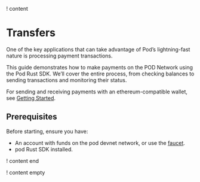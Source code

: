 ! content

# Transfers

One of the key applications that can take advantage of Pod’s lightning-fast nature is processing payment transactions.

This guide demonstrates how to make payments on the POD Network using the Pod Rust SDK. We’ll cover the entire process, from checking balances to sending transactions and monitoring their status.

For sending and receiving payments with an ethereum-compatible wallet, see [Getting Started](/getting-started).

## Prerequisites

Before starting, ensure you have:

- An account with funds on the pod devnet network, or use the [faucet](https://faucet.dev.pod.network/).
- pod Rust SDK installed.

! content end

! content empty
